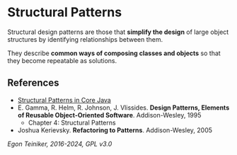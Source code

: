 # Structural Patterns

Structural design patterns are those that **simplify the design** of large object 
structures by identifying relationships between them. 

They describe **common ways of composing classes and objects** so that they become 
repeatable as solutions.


## References
* [Structural Patterns in Core Java](https://www.baeldung.com/java-core-structural-patterns)
* E. Gamma, R. Helm, R. Johnson, J. Vlissides. **Design Patterns, Elements of Reusable Object-Oriented Software**. Addison-Wesley, 1995
  * Chapter 4: Structural Patterns 
* Joshua Kerievsky. **Refactoring to Patterns**. Addison-Wesley, 2005

*Egon Teiniker, 2016-2024, GPL v3.0*
